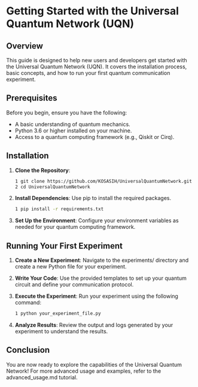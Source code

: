 # Getting Started with the Universal Quantum Network (UQN)

## Overview

This guide is designed to help new users and developers get started with the Universal Quantum Network (UQN). It covers the installation process, basic concepts, and how to run your first quantum communication experiment.

## Prerequisites

Before you begin, ensure you have the following:

- A basic understanding of quantum mechanics.
- Python 3.6 or higher installed on your machine.
- Access to a quantum computing framework (e.g., Qiskit or Cirq).

## Installation

1. **Clone the Repository**:
   
   ```bash
   1 git clone https://github.com/KOSASIH/UniversalQuantumNetwork.git
   2 cd UniversalQuantumNetwork
   ```

2. **Install Dependencies**: Use pip to install the required packages.
   
   ```bash
   1 pip install -r requirements.txt
   ```

3. **Set Up the Environment**: Configure your environment variables as needed for your quantum computing framework.

## Running Your First Experiment

1. **Create a New Experiment**: Navigate to the experiments/ directory and create a new Python file for your experiment.

2. **Write Your Code**: Use the provided templates to set up your quantum circuit and define your communication protocol.

3. **Execute the Experiment**: Run your experiment using the following command:

   ```bash
   1 python your_experiment_file.py
   ```

4. **Analyze Results**: Review the output and logs generated by your experiment to understand the results.

## Conclusion
You are now ready to explore the capabilities of the Universal Quantum Network! For more advanced usage and examples, refer to the advanced_usage.md tutorial.
